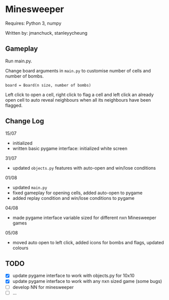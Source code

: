 # Minesweeper  

Requires: Python 3, numpy

Written by: jmanchuck, stanleyycheung

## Gameplay

Run main.py.

Change board arguments in ```main.py``` to customise number of cells and number of bombs. 
``` 
board = Board(n size, number of bombs) 
```

Left click to open a cell, right click to flag a cell and left click an already open cell to auto reveal neighbours when all its neighbours have been flagged.

## Change Log


15/07 
* initialized
* written basic pygame interface: initialized white screen

31/07
* updated ```objects.py``` features with auto-open and win/lose conditions

01/08
* updated ```main.py```
* fixed gameplay for opening cells, added auto-open to pygame
* added replay condition and win/lose conditions to pygame

04/08
* made pygame interface variable sized for different nxn Minesweeper games

05/08
* moved auto open to left click, added icons for bombs and flags, updated colours

## TODO

- [x] update pygame interface to work with objects.py for 10x10
- [x] update pygame interface to work with any nxn sized game (some bugs)
- [ ] develop NN for minesweeper
- [ ] ... 
